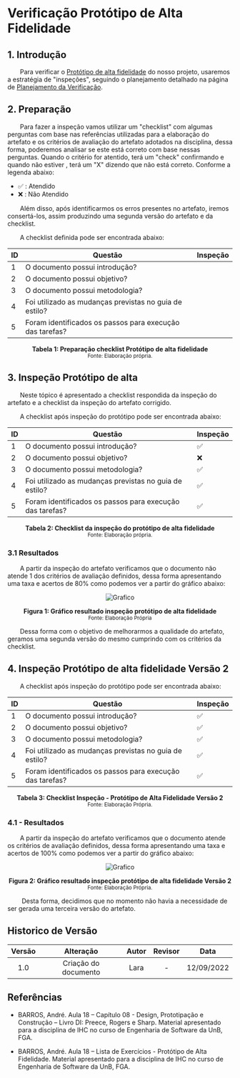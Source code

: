 # Verificação Protótipo de Alta Fidelidade

## 1. Introdução

&emsp;&emsp;Para verificar o [Protótipo de alta fidelidade](../prototipoAltaFidelidade/prototipoAlta.md) do nosso projeto, usaremos a estratégia de "inspeções", seguindo o planejamento detalhado na página de [Planejamento da Verificação](../verificacao/planejamento.md).

## 2. Preparação

&emsp;&emsp;Para fazer a inspeção vamos utilizar um "checklist" com algumas perguntas com base nas referências utilizadas para a elaboração do artefato e os critérios de avaliação do artefato adotados na disciplina, dessa forma, poderemos analisar se este está correto com base nessas perguntas. Quando o critério for atentido, terá um "check" confirmando e quando não estiver , terá um "X" dizendo que não está correto. Conforme a legenda abaixo:

- ✅ : Atendido
- ❌ : Não Atendido

&emsp;&emsp;Além disso, após identificarmos os erros presentes no artefato, iremos consertá-los, assim produzindo uma segunda versão do artefato e da checklist.

&emsp;&emsp;A checklist definida pode ser encontrada abaixo:

<center>

|ID|Questão| Inspeção |
|-----------|-------------|-------------|
| 1 | O documento possui introdução? | |
| 2 | O documento possui objetivo? | |
| 3 | O documento possui metodologia? | |
| 4 | Foi utilizado as mudanças previstas no guia de estilo? | |
| 5 | Foram identificados os passos para execução das tarefas? | | 

</center>

<figcaption align='center'>
    <b>Tabela 1: Preparação checklist Protótipo de alta fidelidade</b>
    <br><small> Fonte: Elaboração própria.</small>
</figcaption>


## 3. Inspeção Protótipo de alta
  
&emsp;&emsp;Neste tópico é apresentado a checklist respondida da inspeção do artefato e a checklist da inspeção do artefato corrigido.   
  
&emsp;&emsp;A checklist após inspeção do protótipo pode ser encontrada abaixo:
  
<center>

|ID|Questão| Inspeção |
|-----------|-------------|-------------|
| 1 | O documento possui introdução? | ✅ |
| 2 | O documento possui objetivo? | ❌ |
| 3 | O documento possui metodologia? | ✅ |
| 4 | Foi utilizado as mudanças previstas no guia de estilo? | ✅ |
| 5 | Foram identificados os passos para execução das tarefas? | ✅ | 
  
</center>
  
<figcaption align='center'>
    <b>Tabela 2: Checklist da inspeção do protótipo de alta fidelidade </b>
    <br><small> Fonte: Elaboração própria.</small>
</figcaption>

### 3.1 Resultados

&emsp;&emsp;A partir da inspeção do artefato verificamos que o documento não atende 1 dos critérios de avaliação definidos, dessa forma apresentando uma taxa e acertos de 80% como podemos ver a partir do gráfico abaixo:

<center>

![Grafico](../../assets/graficosVerificacao/grafico1_protoAlta.png)

</center>

<figcaption align='center'>
    <b>Figura 1: Gráfico resultado inspeção protótipo de alta fidelidade</b>
    <br><small> Fonte: Elaboração Própria </small>
</figcaption>

&emsp;&emsp;Dessa forma com o objetivo de melhorarmos a qualidade do artefato, geramos uma segunda versão do mesmo cumprindo com os critérios da checklist.

## 4. Inspeção Protótipo de alta fidelidade Versão 2

&emsp;&emsp;A checklist após inspeção do protótipo pode ser encontrada abaixo:

<center>

|ID|Questão| Inspeção |
|-----------|-------------|-------------|
| 1 | O documento possui introdução? | ✅ |
| 2 | O documento possui objetivo? | ✅ |
| 3 | O documento possui metodologia? | ✅ |
| 4 | Foi utilizado as mudanças previstas no guia de estilo? | ✅ |
| 5 | Foram identificados os passos para execução das tarefas? | ✅ | 

</center>

<figcaption align='center'>
    <b>Tabela 3: Checklist Inspeção - Protótipo de Alta Fidelidade Versão 2 </b>
    <br><small> Fonte: Elaboração Própria.</small>
</figcaption>

### 4.1 - Resultados

&emsp;&emsp;A partir da inspeção do artefato verificamos que o documento atende os critérios de avaliação definidos, dessa forma apresentando uma taxa e acertos de 100% como podemos ver a partir do gráfico abaixo:

<center>

![Grafico](../../assets/graficosVerificacao/grafico2_protoAlta.png)

</center>

<figcaption align='center'>
    <b>Figura 2: Gráfico resultado inspeção protótipo de alta fidelidade Versão 2 </b>
    <br><small> Fonte: Elaboração Própria.</small>
</figcaption>

&emsp;&emsp; Desta forma, decidimos que no momento não havia a necessidade de ser gerada uma terceira versão do artefato.

## Historico de Versão 

|    Versão    | Alteração | Autor | Revisor | Data |
| :----------: | :-------: | :---: | :-----: | :--: |
| 1.0 | Criação do documento | Lara | - | 12/09/2022 |

## Referências

- BARROS, André. Aula 18 – Capítulo 08 - Design, Prototipação e Construção – Livro DI: Preece, Rogers e Sharp. Material apresentado para a disciplina de IHC no curso de Engenharia de Software da UnB, FGA.

- BARROS, André. Aula 18 – Lista de Exercícios - Protótipo de Alta Fidelidade. Material apresentado para a disciplina de IHC no curso de Engenharia de Software da UnB, FGA.